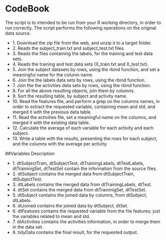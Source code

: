 # CodeBook
The script is to intended to  be run from your R working directory, in order to run correctly.
The script performs the following operations on the original data source.

<ul>
<li>1. Download the zip file from the web, and unzip it to a target folder.</li>
<li>2. Reads the subject_train.txt and subject_test.txt files.</li>
<li>3. Reads the files containing the labels, for the training and test data sets.</li>
<li>4. Reads the training and test data sets (X_train.txt and X_test.txt).</li>
<li>5. Join the subject datasets by rows, using the rbind function, and set a meaningful name for the column name.</li>
<li>6. Join the the labels data sets by rows, using the rbind function.</li>
<li>7. Join the the activities data sets by rows, using the rbind function.</li>
<li>8. For all the above resulting objects, join them by columns.</li>
<li>9. Sort the resulting table, by subject and activity name.</li>
<li>10. Read the features file, and perform a grep on the columns names, in order to extract the requested variable, containing mean and std, and merged it with 
the previous data table.</li>
<li>11. Read the activities file, set a meaningful name on the columns, and merged it with the existing data table.</li>
<li>12. Calculate the average of each variable for each activity and each subject.</li>
<li>13. Write a table with the results, presenting the rows for each subject, and the columns with the average per activity.</li>
</ul>



##Variables Description
<ul>
<li>1. dtSubjectTrain, dtSubjectTest, dtTrainingLabels, dtTestLabels, dtTraininigSet, dtTestSet contain the information from the source files.</li>
<li>2. dtSubject contains the merged data from dtSubjectTrain, dtSubjectTest.</li>
<li>3. dtLabels contains the merged data from dtTrainingLabels, dtTest.</li>
<li>4. dtSet contains the merged data from dtTraininigSet, dtTestSet.</li>
<li>5. dtSubject contains the joined data by columns, from dtSubject, dtLabels.</li>
<li>6. dtJoined contains the joined data by dtSubject, dtSet.</li>
<li>6. dtFeatures contains the requested variable from the file features; just the variables related to mean and std.</li>
<li>7. dtActivities contains the activities information, in order to merge them in the data set.</li>
<li>8. tidyData contains the final result, for the requested output.</li>
</ul>

